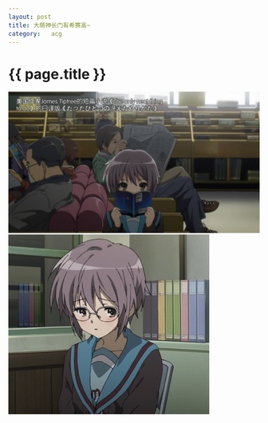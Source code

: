 ```yaml
---
layout: post
title: 大萌神长门有希赛高~
category:	acg
---
```


{{ page.title }}
===================================================

![长门有希](/images/2013-2-1-0.jpg "长门有希")
![长门有希](/images/2013-2-1-1.jpg "长门有希")